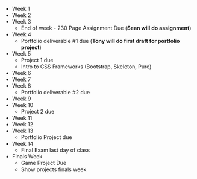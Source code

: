 * Week 1
* Week 2
* Week 3
  * End of week - 230 Page Assignment Due (**Sean will do assignment**)
* Week 4
  * Portfolio deliverable #1 due (**Tony will do first draft for portfolio project**)
* Week 5
  * Project 1 due
  * Intro to CSS Frameworks (Bootstrap, Skeleton, Pure)
* Week 6
* Week 7
* Week 8
  * Portfolio deliverable #2 due
* Week 9
* Week 10
  * Project 2 due
* Week 11
* Week 12
* Week 13
  * Portfolio Project due
* Week 14
  * Final Exam last day of class
* Finals Week
  * Game Project Due
  * Show projects finals week
